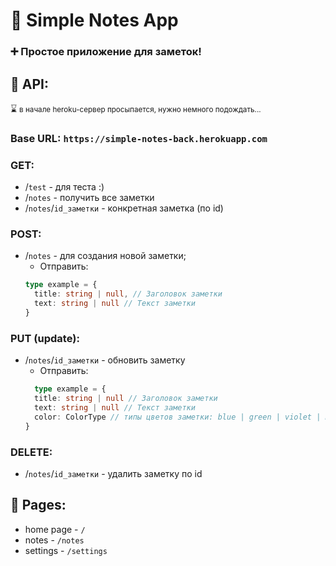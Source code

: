 # 📝 Simple Notes App

### ➕ Простое приложение для заметок!

## 🔗 API:

⌛ <small>в начале heroku-сервер просыпается, нужно немного подождать...</small>

### Base URL: `https://simple-notes-back.herokuapp.com`

### GET:

* /`test` - для теста :)
* /`notes` - получить все заметки
* /`notes`/`id_заметки` - конкретная заметка (по id)

### POST:

* /`notes` - для создания новой заметки;
    * Отправить:
  ```typescript
  type example = {
    title: string | null, // Заголовок заметки
    text: string | null // Текст заметки
  }
    ```  

### PUT (update):

* /`notes`/`id_заметки` - обновить заметку
    * Отправить:
  ```typescript
    type example = {
    title: string | null // Заголовок заметки
    text: string | null // Текст заметки
    color: ColorType // типы цветов заметки: blue | green | violet | mustard | dark |default
  }
  ```

### DELETE:
* /`notes`/`id_заметки` - удалить заметку по id

## 📃 Pages:

* home page - `/`
* notes - `/notes`
* settings - `/settings`